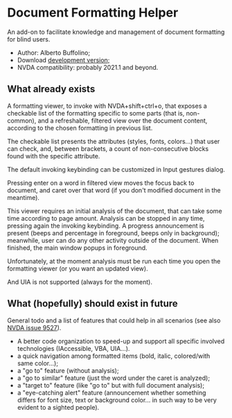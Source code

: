 # Document Formatting Helper

An add-on to facilitate knowledge and management of document formatting for blind users.

* Author: Alberto Buffolino;
* Download [development version;][dev]
* NVDA compatibility: probably 2021.1 and beyond.


## What already exists

A formatting viewer, to invoke with NVDA+shift+ctrl+o, that exposes a checkable list of the formatting specific to some parts (that is, non-common), and a refreshable, filtered view over the document content, according to the chosen formatting in previous list.

The checkable list presents the attributes (styles, fonts, colors...) that user can check, and, between brackets, a count of non-consecutive blocks found with the specific attribute.

The default invoking keybinding can be customized in Input gestures dialog.

Pressing enter on a word in filtered view moves the focus back to document, and caret over that word (if you don't modified document in the meantime).

This viewer requires an initial analysis of the document, that can take some time according to page amount. Analysis can be stopped in any time, pressing again the invoking keybinding. A progress announcement is present (beeps and percentage in foreground, beeps only in background); meanwhile, user can do any other activity outside of the document. When finished, the main window popups in foreground.

Unfortunately, at the moment analysis must be run each time you open the formatting viewer (or you want an updated view).

And UIA is not supported (always for the moment).

## What (hopefully) should exist in future

General todo and a list of features that could help in all scenarios (see also [NVDA issue 9527][related-issue]).

* A better code organization to speed-up and support all specific involved technologies (IAccessible, VBA, UIA...).
* a quick navigation among formatted items (bold, italic, colored/with same color...);
* a "go to" feature (without analysis);
* a "go to similar" feature (just the word under the caret is analyzed);
* a "target to" feature (like "go to" but with full document analysis);
* a "eye-catching alert" feature (announcement whether something differs for font size, text or background color... in such way to be very evident to a sighted people).


[dev]: https://github.com/ABuffEr/documentFormattingHelper/releases/download/20230208-dev/documentFormattingHelper-20230208-dev.nvda-addon
[related-issue]: https://github.com/nvaccess/nvda/issues/9527
